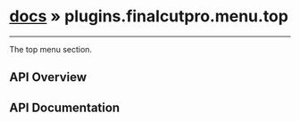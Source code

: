 # [docs](index.md) » plugins.finalcutpro.menu.top
---

The top menu section.

## API Overview

## API Documentation

